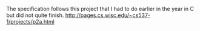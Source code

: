 The specification follows this project that I had to do earlier in the year in C but did not quite finish.
http://pages.cs.wisc.edu/~cs537-1/projects/p2a.html
